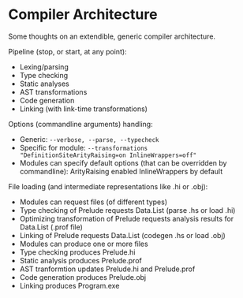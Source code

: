 Compiler Architecture
=====================

Some thoughts on an extendible, generic compiler architecture.

Pipeline (stop, or start, at any point):

 - Lexing/parsing
 - Type checking
 - Static analyses
 - AST transformations
 - Code generation
 - Linking (with link-time transformations)

Options (commandline arguments) handling:

 - Generic: `--verbose, --parse, --typecheck`
 - Specific for module:
   `--transformations "DefinitionSiteArityRaising=on InlineWrappers=off"`
 - Modules can specify default options (that can be overridden by commandline):
   ArityRaising enabled InlineWrappers by default

File loading (and intermediate representations like .hi or .obj):

 - Modules can request files (of different types)
  - Type checking of Prelude requests Data.List (parse .hs or load .hi)
  - Optimizing transformation of Prelude requests analysis results
    for Data.List (.prof file)
  - Linking of Prelude requests Data.List (codegen .hs or load .obj)
 - Modules can produce one or more files
  - Type checking produces Prelude.hi
  - Static analysis produces Prelude.prof
  - AST tranformtion updates Prelude.hi and Prelude.prof
  - Code generation produces Prelude.obj
  - Linking produces Program.exe
  
